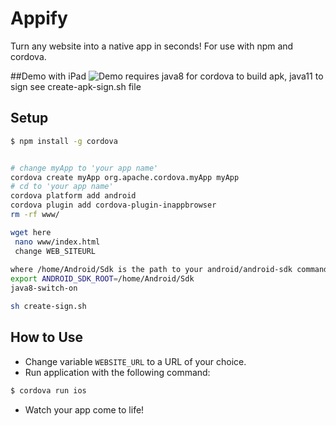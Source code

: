 # Appify
Turn any website into a native app in seconds! For use with npm and cordova.

##Demo with iPad
![Demo](Demo.gif)
requires java8 for cordova to build apk, java11 to sign see create-apk-sign.sh file 
## Setup
```bash
$ npm install -g cordova


# change myApp to 'your app name'
cordova create myApp org.apache.cordova.myApp myApp
# cd to 'your app name'
cordova platform add android
cordova plugin add cordova-plugin-inappbrowser
rm -rf www/

wget here
 nano www/index.html 
 change WEB_SITEURL
  
where /home/Android/Sdk is the path to your android/android-sdk command line tools
export ANDROID_SDK_ROOT=/home/Android/Sdk
java8-switch-on 

sh create-sign.sh
```
## How to Use
  * Change variable  `WEBSITE_URL` to a URL of your choice.
  * Run application with the following command:
```bash
$ cordova run ios
```
  * Watch your app come to life!




